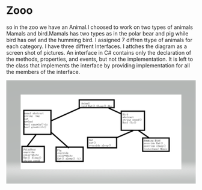 # Zooo
so in the zoo we have an Animal.I choosed to work on two types of animals
Mamals and bird.Mamals has two types as in the polar bear and pig while bird has owl and the humming bird.
I assigned 7 diffren ttype of animals for each category.
I have three diffrent Interfaces.
I attches the diagram as a screen shot of pictures.
An interface in C# contains only the declaration of the methods, properties, and events, but not the implementation. It is left to the class that implements the interface by providing implementation for all the members of the interface.

![](https://github.com/shalina2/Zooo/blob/Name-lab05/Animal.png)


